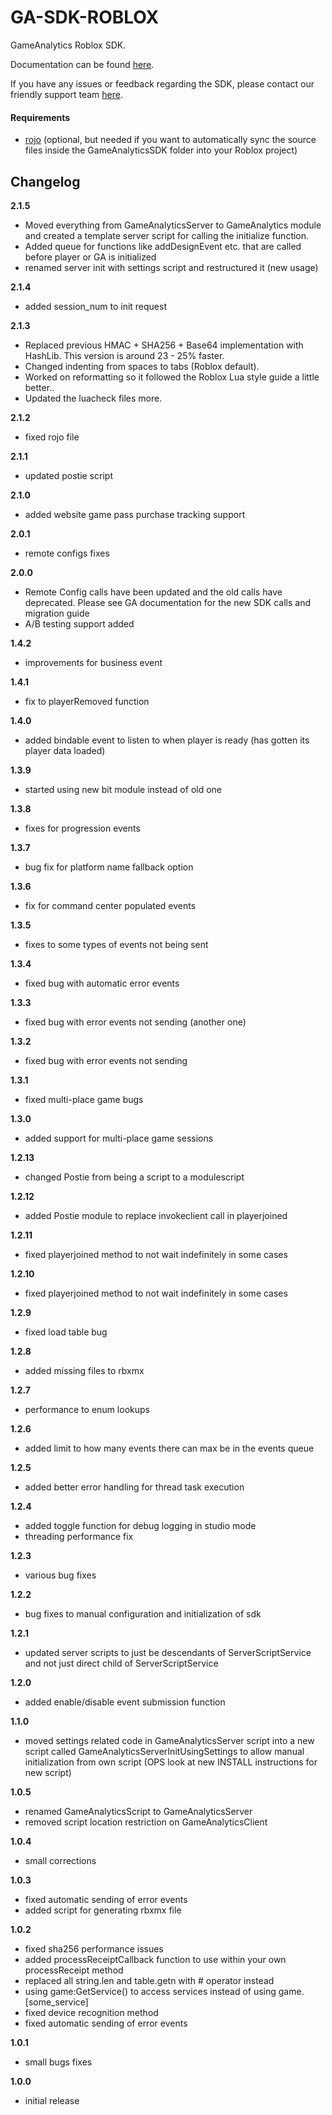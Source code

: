 GA-SDK-ROBLOX
=============

GameAnalytics Roblox SDK.

Documentation can be found [here](https://gameanalytics.com/docs/item/roblox-sdk).

If you have any issues or feedback regarding the SDK, please contact our friendly support team [here](https://gameanalytics.com/contact).

#### Requirements
* [rojo](https://github.com/LPGhatguy/rojo) (optional, but needed if you want to automatically sync the source files inside the GameAnalyticsSDK folder into your Roblox project)

Changelog
---------
<!--(CHANGELOG_TOP)-->
**2.1.5**
* Moved everything from GameAnalyticsServer to GameAnalytics module and created a template server script for calling the initialize function.
* Added queue for functions like addDesignEvent etc. that are called before player or GA is initialized
* renamed server init with settings script and restructured it (new usage)

**2.1.4**
* added session_num to init request

**2.1.3**
* Replaced previous HMAC + SHA256 + Base64 implementation with HashLib. This version is around 23 - 25% faster.
* Changed indenting from spaces to tabs (Roblox default).
* Worked on reformatting so it followed the Roblox Lua style guide a little better..
* Updated the luacheck files more.

**2.1.2**
* fixed rojo file

**2.1.1**
* updated postie script

**2.1.0**
* added website game pass purchase tracking support

**2.0.1**
* remote configs fixes

**2.0.0**
* Remote Config calls have been updated and the old calls have deprecated. Please see GA documentation for the new SDK calls and migration guide
* A/B testing support added

**1.4.2**
* improvements for business event

**1.4.1**
* fix to playerRemoved function

**1.4.0**
* added bindable event to listen to when player is ready (has gotten its player data loaded)

**1.3.9**
* started using new bit module instead of old one

**1.3.8**
* fixes for progression events

**1.3.7**
* bug fix for platform name fallback option

**1.3.6**
* fix for command center populated events

**1.3.5**
* fixes to some types of events not being sent

**1.3.4**
* fixed bug with automatic error events

**1.3.3**
* fixed bug with error events not sending (another one)

**1.3.2**
* fixed bug with error events not sending

**1.3.1**
* fixed multi-place game bugs

**1.3.0**
* added support for multi-place game sessions

**1.2.13**
* changed Postie from being a script to a modulescript

**1.2.12**
* added Postie module to replace invokeclient call in playerjoined

**1.2.11**
* fixed playerjoined method to not wait indefinitely in some cases

**1.2.10**
* fixed playerjoined method to not wait indefinitely in some cases

**1.2.9**
* fixed load table bug

**1.2.8**
* added missing files to rbxmx

**1.2.7**
* performance to enum lookups

**1.2.6**
* added limit to how many events there can max be in the events queue

**1.2.5**
* added better error handling for thread task execution

**1.2.4**
* added toggle function for debug logging in studio mode
* threading performance fix

**1.2.3**
* various bug fixes

**1.2.2**
* bug fixes to manual configuration and initialization of sdk

**1.2.1**
* updated server scripts to just be descendants of ServerScriptService and not just direct child of ServerScriptService

**1.2.0**
* added enable/disable event submission function

**1.1.0**
* moved settings related code in GameAnalyticsServer script into a new script called GameAnalyticsServerInitUsingSettings to allow manual initialization from own script (OPS look at new INSTALL instructions for new script)

**1.0.5**
* renamed GameAnalyticsScript to GameAnalyticsServer
* removed script location restriction on GameAnalyticsClient

**1.0.4**
* small corrections

**1.0.3**
* fixed automatic sending of error events
* added script for generating rbxmx file

**1.0.2**
* fixed sha256 performance issues
* added processReceiptCallback function to use within your own processReceipt method
* replaced all string.len and table.getn with # operator instead
* using game:GetService() to access services instead of using game.[some_service]
* fixed device recognition method
* fixed automatic sending of error events

**1.0.1**
* small bugs fixes

**1.0.0**
* initial release
